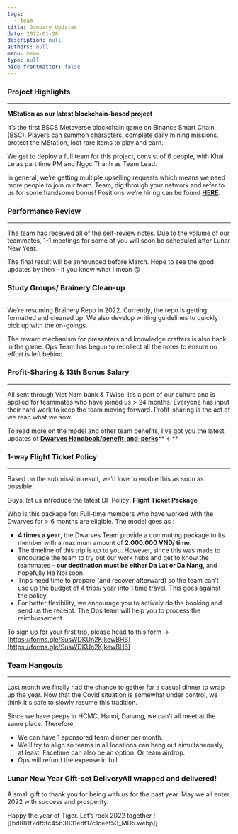 ```yaml
---
tags: 
  - team
title: January Updates
date: 2022-01-28
description: null
authors: null
menu: memo
type: null
hide_frontmatter: false
---
```


### **Project Highlights**
---

**MStation as our latest blockchain-based project**

It’s the first BSCS Metaverse blockchain game on Binance Smart Chain (BSC). Players can summon characters, complete daily mining missions, protect the MStation, loot rare items to play and earn. 

We get to deploy a full team for this project, consist of 6 people, with Khai Le as part time PM and Ngọc Thành as Team Lead.

In general, we’re getting multiple upselling requests which means we need more people to join our team. Team, dig through your network and refer to us for some handsome bonus! Positions we’re hiring can be found **[HERE](http://careers.d.foundation/)**.

### **Performance Review**
---

The team has received all of the self-review notes. Due to the volume of our teammates, 1-1 meetings for some of you will soon be scheduled after Lunar New Year. 

The final result will be announced before March. Hope to see the good updates by then - if you know what I mean 😏

### **Study Groups/ Brainery Clean-up**
---

We’re resuming Brainery Repo in 2022. Currently, the repo is getting formatted and cleaned up. We also develop writing guidelines to quickly pick up with the on-goings.

The reward mechanism for presenters and knowledge crafters is also back in the game. Ops Team has begun to recollect all the notes to ensure no effort is left behind.

### **Profit-Sharing & 13th Bonus Salary**
---

All sent through Viet Nam bank & TWise. It’s a part of our culture and is applied for teammates who have joined us > 24 months. Everyone has input their hard work to keep the team moving forward. Profit-sharing is the act of we reap what we sow. 

To read more on the model and other team benefits, I’ve got you the latest updates of **[Dwarves Handbook/benefit-and-perks](https://github.com/dwarvesf/handbook/blob/master/benefits-and-perks.md#employee-profit-sharing)**** ←**

### **1-way Flight Ticket Policy**
---

Based on the submission result, we’d love to enable this as soon as possible.

Guys, let us introduce the latest DF Policy: **Flight Ticket Package**

Who is this package for: Full-time members who have worked with the Dwarves for > 6 months are eligible. The model goes as :

* **4 times a year**, the Dwarves Team provide a commuting package to its member with a maximum amount of **2.000.000 VND/ time**.
* The timeline of this trip is up to you. However, since this was made to encourage the team to try out our work hubs and get to know the teammates - **our destination must be either Da Lat or Da Nang**, and hopefully Ha Noi soon. 
* Trips need time to prepare (and recover afterward) so the team can’t use up the budget of 4 trips/ year into 1 time travel. This goes against the policy.
* For better flexibility, we encourage you to actively do the booking and send us the receipt. The Ops team will help you to process the reimbursement.

To sign up for your first trip, please head to this form → <span style='color:yellow_background'>[https://forms.gle/SusWDKUn2KjkewBH6](https://forms.gle/SusWDKUn2KjkewBH6)</span>

### Team Hangouts
---

Last month we finally had the chance to gather for a casual dinner to wrap up the year. Now that the Covid situation is somewhat under control, we think it's safe to slowly resume this tradition.

Since we have peeps in HCMC, Hanoi, Danang, we can't all meet at the same place. Therefore,

* We can have 1 sponsored team dinner per month.
* We'll try to align so teams in all locations can hang out simultaneously, at least. Facetime can also be an option. Or team airdrop.
* Ops will refund the expense in full.

### **Lunar New Year Gift-set Delivery**All wrapped and delivered!
A small gift to thank you for being with us for the past year. May we all enter 2022 with success and prosperity. 

Happy the year of Tiger. Let’s rock 2022 together
![[bd881f2df5fc45b3831edf17c1ceef53_MD5.webp]]


